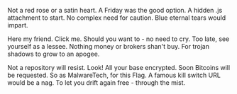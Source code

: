 Not a red rose or a satin heart.
A Friday was the good option.
A hidden .js attachment to start.
No complex need for caution.
Blue eternal tears would impart.

Here my friend. Click me. 
Should you want to - no need to cry.
Too late, see yourself as a lessee.
Nothing money or brokers shan't buy.
For trojan shadows to grow to an apogee.



Not a repository will resist.
Look! All your base encrypted.
Soon Bitcoins will be requested.
So as MalwareTech, for this Flag.
A famous kill switch URL would be a nag.
To let you drift again free - through the mist.
